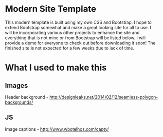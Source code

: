 Modern Site Template
====================

This modern template is built using my own CSS and Bootstrap. I hope to extend Bootstrap somewhat and make a great looking site for all to use. I will be incorporating various other projects to enhance the site and everything that is not mine or from Bootstrap will be listed below. I will provide a demo for everyone to check out before downloading it soon! The finished site is not expected for a few weeks due to lack of time.

What I used to make this
========================

Images
------
Header background - http://designleaks.net/2014/02/12/seamless-polygon-backgrounds/

JS
--
Image captions - http://www.wbotelhos.com/capty/

